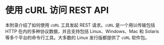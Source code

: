 # 使用 cURL 访问 REST API

本附录介绍了如何使用 `cURL` 工具发起 REST 请求。`cURL`
是一个用以传输包括 HTTP 在内的多种协议数据，并且支持包括
Linux、Windows、Mac 和 Solaris 等多个平台的命令行工具。大多数的 Linux
发行版都提供了 `cURL` 软件包。

